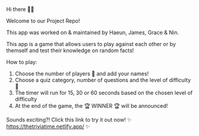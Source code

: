 Hi there 👋🏽

Welcome to our Project Repo!

This app was worked on & maintained by Haeun, James, Grace & Nin. 

This app is a game that allows users to play against each other or by themself and test their knowledge on random facts! 

How to play:
1. Choose the number of players 👥 and add your names!
2. Choose a quiz category, number of questions and the level of difficulty 😬
3. The timer will run for 15, 30 or 60 seconds based on the chosen level of difficulty
4. At the end of the game, the 🏆 WINNER 🏆 will be announced!

Sounds exciting?! Click this link to try it out now! ✨ https://thetriviatime.netlify.app/ ✨
